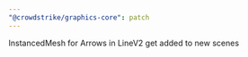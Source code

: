 ```yaml
---
"@crowdstrike/graphics-core": patch
---
```


InstancedMesh for Arrows in LineV2 get added to new scenes
